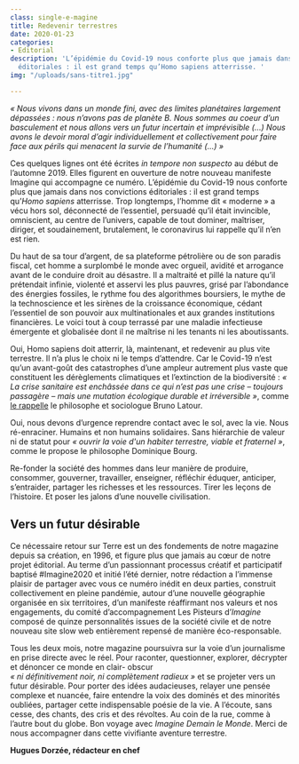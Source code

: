 ```yaml
---
class: single-e-magine
title: Redevenir terrestres
date: 2020-01-23
categories:
- Editorial
description: 'L’épidémie du Covid-19 nous conforte plus que jamais dans nos convictions
  éditoriales : il est grand temps qu’Homo sapiens atterrisse. '
img: "/uploads/sans-titre1.jpg"

---
```

<div class="chapeau">

</div>

_« Nous vivons dans un monde fini, avec des limites planétaires largement dépassées : nous n’avons pas de planète B. Nous sommes au coeur d’un basculement et nous allons vers un futur incertain et imprévisible (…) Nous avons le devoir moral d’agir individuellement et collectivement pour faire face aux périls qui menacent la survie de l’humanité (…) »_

Ces quelques lignes ont été écrites _in tempore non suspecto_ au début de l’automne 2019. Elles figurent en ouverture de notre nouveau manifeste Imagine qui accompagne ce numéro. L’épidémie du Covid-19 nous conforte plus que jamais dans nos convictions éditoriales : il est grand temps qu’_Homo sapiens_ atterrisse. Trop longtemps, l’homme dit « moderne » a vécu hors sol, déconnecté de l’essentiel, persuadé qu’il était invincible, omniscient, au centre de l’univers, capable de tout dominer, maîtriser, diriger, et soudainement, brutalement, le coronavirus lui rappelle qu’il n’en est rien.

Du haut de sa tour d’argent, de sa plateforme pétrolière ou de son paradis fiscal, cet homme a surplombé le monde avec orgueil, avidité et arrogance avant de le conduire droit au désastre. Il a maltraité et pillé la nature qu’il prétendait infinie, violenté et asservi les plus pauvres, grisé par l’abondance des énergies fossiles, le rythme fou des algorithmes boursiers, le mythe de la technoscience et les sirènes de la croissance économique, cédant l’essentiel de son pouvoir aux multinationales et aux grandes institutions financières. Le voici tout à coup terrassé par une maladie infectieuse émergente et globalisée dont il ne maîtrise ni les tenants ni les aboutissants.

Oui, Homo sapiens doit atterrir, là, maintenant, et redevenir au plus vite terrestre. Il n’a plus le choix ni le temps d’attendre. Car le Covid-19 n’est qu’un avant-goût des catastrophes d’une ampleur autrement plus vaste que constituent les dérèglements climatiques et l’extinction de la biodiversité : _« La crise sanitaire est enchâssée dans ce qui n’est pas une crise – toujours passagère – mais une mutation écologique durable et irréversible »_, comme [le rappelle](https://aoc.media/opinion/2020/03/29/imaginer-les-gestes-barrieres-contre-le-retour-a-la-production-davant-crise/) le philosophe et sociologue Bruno Latour.

Oui, nous devons d’urgence reprendre contact avec le sol, avec la vie. Nous ré-enraciner. Humains et non humains solidaires. Sans hiérarchie de valeur ni de statut pour _« ouvrir la voie d'un habiter terrestre, viable et fraternel »_, comme le propose le philosophe Dominique Bourg.

Re-fonder la société des hommes dans leur manière de produire, consommer, gouverner, travailler, enseigner, réfléchir éduquer, anticiper, s’entraider, partager les richesses et les ressources. Tirer les leçons de l’histoire. Et poser les jalons d’une nouvelle civilisation.

## Vers un futur désirable

Ce nécessaire retour sur Terre est un des fondements de notre magazine depuis sa création, en 1996, et figure plus que jamais au cœur de notre projet éditorial. Au terme d’un passionnant processus créatif et participatif baptisé #Imagine2020 et initié l’été dernier, notre rédaction a l’immense plaisir de partager avec vous ce numéro inédit en deux parties, construit collectivement en pleine pandémie, autour d’une nouvelle géographie organisée en six territoires, d’un manifeste réaffirmant nos valeurs et nos engagements, du comité d’accompagnement Les Pisteurs d’_Imagine_ composé de quinze personnalités issues de la société civile et de notre nouveau site slow web entièrement repensé de manière éco-responsable.

Tous les deux mois, notre magazine poursuivra sur la voie d’un journalisme en prise directe avec le réel. Pour raconter, questionner, explorer, décrypter et dénoncer ce monde en clair- obscur  
_« ni définitivement noir, ni complètement radieux »_ et se projeter vers un futur désirable. Pour porter des idées audacieuses, relayer une pensée complexe et nuancée, faire entendre la voix des dominés et des minorités oubliées, partager cette indispensable poésie de la vie. A l’écoute, sans cesse, des chants, des cris et des révoltes. Au coin de la rue, comme à l’autre bout du globe. Bon voyage avec _Imagine Demain le Monde_. Merci de nous accompagner dans cette vivifiante aventure terrestre.

**Hugues Dorzée, rédacteur en chef**